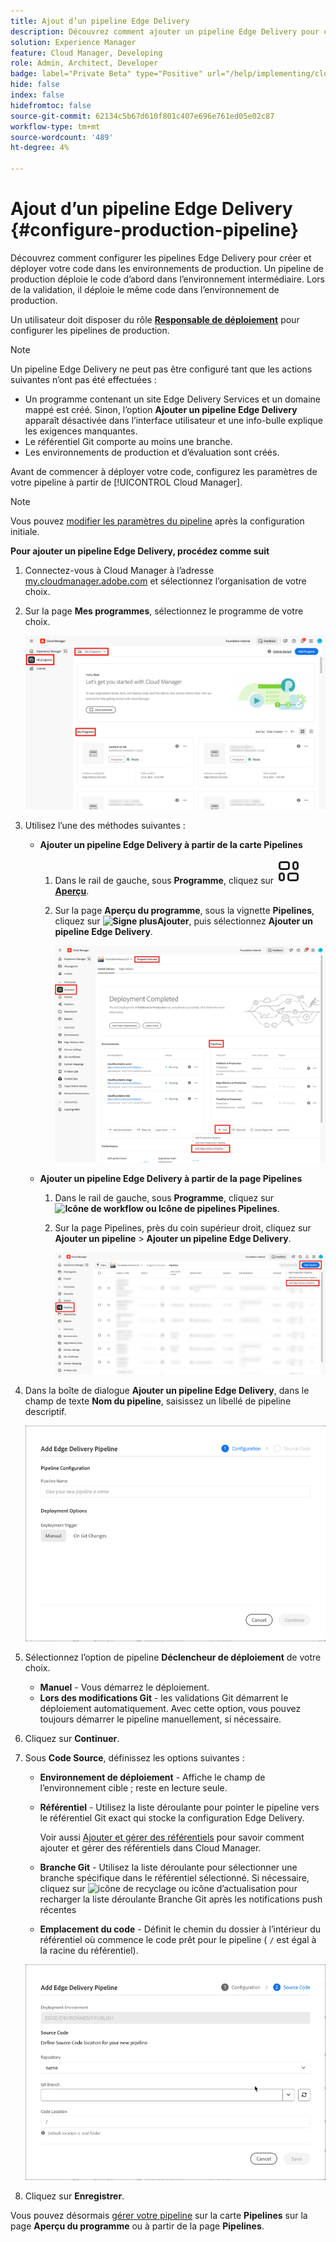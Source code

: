 ```yaml
---
title: Ajout d’un pipeline Edge Delivery
description: Découvrez comment ajouter un pipeline Edge Delivery pour créer et déployer votre code dans les environnements de production.
solution: Experience Manager
feature: Cloud Manager, Developing
role: Admin, Architect, Developer
badge: label="Private Beta" type="Positive" url="/help/implementing/cloud-manager/release-notes/current.md#gitlab-bitbucket"
hide: false
index: false
hidefromtoc: false
source-git-commit: 62134c5b67d610f801c407e696e761ed05e02c87
workflow-type: tm+mt
source-wordcount: '489'
ht-degree: 4%

---
```



# Ajout d’un pipeline Edge Delivery {#configure-production-pipeline}

Découvrez comment configurer les pipelines Edge Delivery pour créer et déployer votre code dans les environnements de production. Un pipeline de production déploie le code d’abord dans l’environnement intermédiaire. Lors de la validation, il déploie le même code dans l’environnement de production.

Un utilisateur doit disposer du rôle **[Responsable de déploiement](/help/onboarding/cloud-manager-introduction.md#role-based-permissions)** pour configurer les pipelines de production.

>[!NOTE]
>
>Un pipeline Edge Delivery ne peut pas être configuré tant que les actions suivantes n’ont pas été effectuées :
>
>* Un programme contenant un site Edge Delivery Services et un domaine mappé est créé. Sinon, l’option **Ajouter un pipeline Edge Delivery** apparaît désactivée dans l’interface utilisateur et une info-bulle explique les exigences manquantes.
>* Le référentiel Git comporte au moins une branche.
>* Les environnements de production et d’évaluation sont créés.

<!-- CMGR‑69680 -->


Avant de commencer à déployer votre code, configurez les paramètres de votre pipeline à partir de [!UICONTROL Cloud Manager].

>[!NOTE]
>
>Vous pouvez [modifier les paramètres du pipeline](managing-pipelines.md) après la configuration initiale.

**Pour ajouter un pipeline Edge Delivery, procédez comme suit**

1. Connectez-vous à Cloud Manager à l’adresse [my.cloudmanager.adobe.com](https://my.cloudmanager.adobe.com/) et sélectionnez l’organisation de votre choix.

1. Sur la page **Mes programmes**, sélectionnez le programme de votre choix.

   ![Page Mes programmes dans Cloud Manager](/help/implementing/cloud-manager/configuring-pipelines/assets/my-programs.png)

1. Utilisez l’une des méthodes suivantes :

   * **Ajouter un pipeline Edge Delivery à partir de la carte Pipelines**

      1. Dans le rail de gauche, sous **Programme**, cliquez sur **![Icône Aperçu](/help/implementing/cloud-manager/configuring-pipelines/assets/overview.svg) [Aperçu](/help/implementing/cloud-manager/navigation.md#my-programs)**.
      1. Sur la page **Aperçu du programme**, sous la vignette **Pipelines**, cliquez sur **![Signe plus](https://spectrum.adobe.com/static/icons/workflow_18/Smock_Add_18_N.svg)Ajouter**, puis sélectionnez **Ajouter un pipeline Edge Delivery**.

         ![Vignette Pipelines de la page Aperçu du programme ](/help/implementing/cloud-manager/configuring-pipelines/assets/pipelinescard-add-ed-pipeline.png)

   * **Ajouter un pipeline Edge Delivery à partir de la page Pipelines**

      1. Dans le rail de gauche, sous **Programme**, cliquez sur **![Icône de workflow ou Icône de pipelines](https://spectrum.adobe.com/static/icons/workflow_18/Smock_Workflow_18_N.svg) Pipelines**.
      1. Sur la page Pipelines, près du coin supérieur droit, cliquez sur **Ajouter un pipeline** > **Ajouter un pipeline Edge Delivery**.

         ![Page Pipelines avec le bouton Ajouter un pipeline ](/help/implementing/cloud-manager/configuring-pipelines/assets/pipelinespage-add-ed-pipeline.png)

1. Dans la boîte de dialogue **Ajouter un pipeline Edge Delivery**, dans le champ de texte **Nom du pipeline**, saisissez un libellé de pipeline descriptif.

   ![Boîte de dialogue Ajouter un pipeline Edge Delivery](/help/implementing/cloud-manager/configuring-pipelines/assets/add-edge-delivery-pipeline-configuration.png)

1. Sélectionnez l’option de pipeline **Déclencheur de déploiement** de votre choix.

   * **Manuel** - Vous démarrez le déploiement.
   * **Lors des modifications Git** - les validations Git démarrent le déploiement automatiquement. Avec cette option, vous pouvez toujours démarrer le pipeline manuellement, si nécessaire.

1. Cliquez sur **Continuer**.

1. Sous **Code Source**, définissez les options suivantes :

   * **Environnement de déploiement** - Affiche le champ de l’environnement cible ; reste en lecture seule.

   * **Référentiel** - Utilisez la liste déroulante pour pointer le pipeline vers le référentiel Git exact qui stocke la configuration Edge Delivery.

     Voir aussi [Ajouter et gérer des référentiels](/help/implementing/cloud-manager/managing-code/managing-repositories.md) pour savoir comment ajouter et gérer des référentiels dans Cloud Manager.

   * **Branche Git** - Utilisez la liste déroulante pour sélectionner une branche spécifique dans le référentiel sélectionné. Si nécessaire, cliquez sur ![icône de recyclage ou icône d’actualisation](https://spectrum.adobe.com/static/icons/workflow_18/Smock_Refresh_18_N.svg) pour recharger la liste déroulante Branche Git après les notifications push récentes
   * **Emplacement du code** - Définit le chemin du dossier à l’intérieur du référentiel où commence le code prêt pour le pipeline ( `/` est égal à la racine du référentiel).

   ![Configurer le pipeline](/help/implementing/cloud-manager/configuring-pipelines/assets/add-edge-delivery-pipeline-sourcecode.png)

1. Cliquez sur **Enregistrer**.

Vous pouvez désormais [gérer votre pipeline](managing-pipelines.md) sur la carte **Pipelines** sur la page **Aperçu du programme** ou à partir de la page **Pipelines**.

